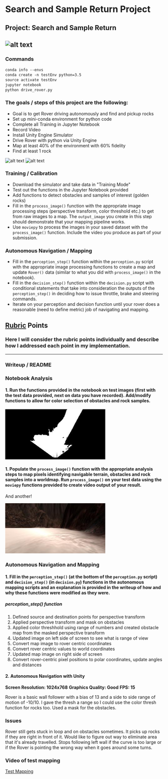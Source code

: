 [//]: # (Image References)
[rover_image]: ./misc/rover_image.jpg
[example_grid1]: ./calibration_images/example_grid1.jpg
[example_rock]: ./calibration_images/example_rock1.jpg
[example_grid_threshed]:./calibration_images/grid_threshed.jpg
[example_right_side_nav]:./calibration_images/right_side_nav.jpg
# Search and Sample Return Project


## Project: Search and Sample Return
![alt text][rover_image]
---

### Commands

```
conda info --envs
conda create -n testEnv python=3.5
source activate testEnv
jupyter notebook
python drive_rover.py
```

### The goals / steps of this project are the following:

* Goal is to get Rover driving autonomously and find and pickup rocks
* Set up mini-conda environment for python code
* Complete all Training in Jupyter Notebook
* Record Video
* Install Unity Engine Simulator
* Drive Rover with python via Unity Engine
* Map at least 40% of the environment with 60% fidelity
* Find at least 1 rock

![alt text][example_grid1]
![alt text][example_rock]

### Training / Calibration

* Download the simulator and take data in "Training Mode"
* Test out the functions in the Jupyter Notebook provided
* Add functions to detect obstacles and samples of interest (golden rocks)
* Fill in the `process_image()` function with the appropriate image processing steps (perspective transform, color threshold etc.) to get from raw images to a map.  The `output_image` you create in this step should demonstrate that your mapping pipeline works.
* Use `moviepy` to process the images in your saved dataset with the `process_image()` function.  Include the video you produce as part of your submission.

### Autonomous Navigation / Mapping

* Fill in the `perception_step()` function within the `perception.py` script with the appropriate image processing functions to create a map and update `Rover()` data (similar to what you did with `process_image()` in the notebook).
* Fill in the `decision_step()` function within the `decision.py` script with conditional statements that take into consideration the outputs of the `perception_step()` in deciding how to issue throttle, brake and steering commands.
* Iterate on your perception and decision function until your rover does a reasonable (need to define metric) job of navigating and mapping.


## [Rubric](https://review.udacity.com/#!/rubrics/916/view) Points
### Here I will consider the rubric points individually and describe how I addressed each point in my implementation.

---
### Writeup / README


### Notebook Analysis
#### 1. Run the functions provided in the notebook on test images (first with the test data provided, next on data you have recorded). Add/modify functions to allow for color selection of obstacles and rock samples.

![alt text][example_grid_threshed]

#### 1. Populate the `process_image()` function with the appropriate analysis steps to map pixels identifying navigable terrain, obstacles and rock samples into a worldmap.  Run `process_image()` on your test data using the `moviepy` functions provided to create video output of your result.
And another!

![alt text][example_right_side_nav]

### Autonomous Navigation and Mapping

#### 1. Fill in the `perception_step()` (at the bottom of the `perception.py` script) and `decision_step()` (in `decision.py`) functions in the autonomous mapping scripts and an explanation is provided in the writeup of how and why these functions were modified as they were.

##### perception_step() function

  1. Defined source and destination points for perspective transform
  2. Applied perspective transform and mask on obstacles
  3. Applied color threshhold using range of numbers and created obstacle map from the masked perspective transform
  4. Updated image on left side of screen to see what is range of view
  5. Convert map image to rover centric coordinates
  6. Convert rover centric values to world coordinates
  7. Updated map image on right side of screen
  8. Convert rover-centric pixel positions to polar coordinates, update angles and distances


#### 2. Autonomous Navigation with Unity
  **Screen Resolution: 1024x768**
  **Graphics Quality: Good**
  **FPS: 15**

  Rover is a basic wall follower with a bias of 13 and a side to side range of motion of -10/10.
  I gave the thresh a range so I could use the color thresh function for rocks too.
  Used a mask for the obstacles.

### Issues

  Rover still gets stuck in loop and on obstacles sometimes.
  It picks up rocks if they are right in front of it.
  Would like to figure out way to eliminate area that it's already travelled.
  Stops following left wall if the curve is too large or if the Rover is pointing the wrong way when it goes around some turns.


### Video of test mapping

[Test Mapping](https://youtu.be/kFUt1g_ojzA)

